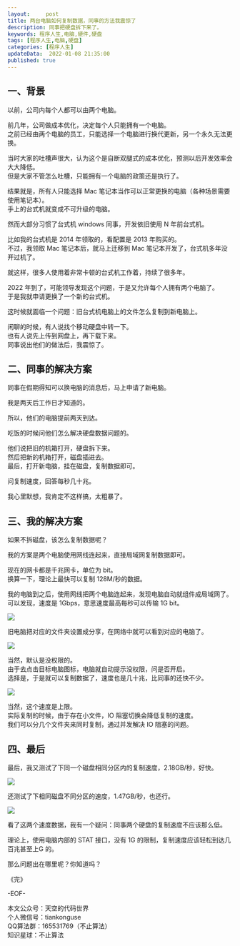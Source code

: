 ```yaml
---   
layout:     post  
title: 两台电脑如何复制数据，同事的方法我震惊了  
description: 同事把硬盘拆下来了。       
keywords: 程序人生,电脑,硬件,硬盘  
tags: [程序人生,电脑,硬盘]    
categories: [程序人生]  
updateData:  2022-01-08 21:35:00  
published: true  
---  
```



## 一、背景  


以前，公司内每个人都可以由两个电脑。  


前几年，公司做成本优化，决定每个人只能拥有一个电脑。  
之前已经由两个电脑的员工，只能选择一个电脑进行换代更新，另一个永久无法更换。  


当时大家的吐槽声很大，认为这个是自断双腿式的成本优化，预测以后开发效率会大大降低。  
但是大家不管怎么吐槽，只能拥有一个电脑的政策还是执行了。  


结果就是，所有人只能选择 Mac 笔记本当作可以正常更换的电脑（各种场景需要使用笔记本）。  
手上的台式机就变成不可升级的电脑。  


然而大部分习惯了台式机 windows 同事，开发依旧使用 N 年前台式机。  


比如我的台式机是 2014 年领取的，看配置是 2013 年购买的。  
不过，我领取 Mac 笔记本后，就马上迁移到 Mac 笔记本开发了，台式机多年没开过机了。   


就这样，很多人使用着非常卡顿的台式机工作着，持续了很多年。   


2022 年到了，可能领导发现这个问题，于是又允许每个人拥有两个电脑了。  
于是我就申请更换了一个新的台式机。  


这时候就面临一个问题：旧台式机电脑上的文件怎么复制到新电脑上。  


闲聊的时候，有人说找个移动硬盘中转一下。  
也有人说先上传到网盘上，再下载下来。  
同事说出他们的做法后，我震惊了。  


## 二、同事的解决方案  


同事在假期得知可以换电脑的消息后，马上申请了新电脑。  


我是两天后工作日才知道的。  


所以，他们的电脑提前两天到达。  


吃饭的时候问他们怎么解决硬盘数据问题的。  


他们说把旧的机箱打开，硬盘拆下来。  
然后把新的机箱打开，磁盘插进去。  
最后，打开新电脑，挂在磁盘，复制数据即可。  


问复制速度，回答每秒几十兆。  


我心里默想，我肯定不这样搞，太粗暴了。  



## 三、我的解决方案  


如果不拆磁盘，该怎么复制数据呢？  


我的方案是两个电脑使用网线连起来，直接局域网复制数据即可。  


现在的网卡都是千兆网卡，单位为 bit。  
换算一下，理论上最快可以复制 128M/秒的数据。  


我的电脑到之后，使用网线把两个电脑连起来，发现电脑自动就组件成局域网了。  
可以发现，速度是 1Gbps，意思速度最高每秒可以传输 1G bit。  


![](https://res2022.tiankonguse.com/images/2022/01/08/001.png)  


旧电脑把对应的文件夹设置成分享，在网络中就可以看到对应的电脑了。  


![](https://res2022.tiankonguse.com/images/2022/01/08/002.png)  


当然，默认是没权限的。  
由于去点击目标电脑图标，电脑就自动提示没权限，问是否开启。  
选择是，于是就可以复制数据了，速度也是几十兆，比同事的还快不少。  


![](https://res2022.tiankonguse.com/images/2022/01/08/003.png)  


当然，这个速度是上限。  
实际复制的时候，由于存在小文件，IO 阻塞切换会降低复制的速度。  
我们可以分几个文件夹来同时复制，通过并发解决 IO 阻塞的问题。  


## 四、最后  


最后，我又测试了下同一个磁盘相同分区内的复制速度，2.18GB/秒，好快。  


![](https://res2022.tiankonguse.com/images/2022/01/08/004.png)  


还测试了下相同磁盘不同分区的速度，1.47GB/秒，也还行。   


![](https://res2022.tiankonguse.com/images/2022/01/08/005.png)  



看了这两个速度数据，我有一个疑问：同事两个硬盘的复制速度不应该那么低。  


理论上，使用电脑内部的 STAT 接口，没有 1G 的限制，复制速度应该轻松到达几百兆甚至上G 的。  


那么问题出在哪里呢？你知道吗？  



《完》  


-EOF-  



本文公众号：天空的代码世界  
个人微信号：tiankonguse  
QQ算法群：165531769（不止算法）  
知识星球：不止算法  

